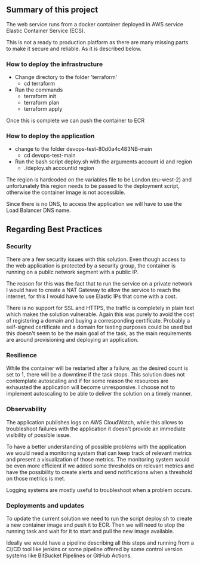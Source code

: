 ## Summary of this project
The web service runs from a docker container deployed in AWS service Elastic Container Service (ECS).

This is not a ready to production platform as there are many missing parts to make it secure and reliable.
As it is described below.

### How to deploy the infrastructure
* Change directory to the folder 'terraform'
  * cd terraform
* Run the commands 
  * terraform init
  * terraform plan
  * terraform apply

Once this is complete we can push the container to ECR
### How to deploy the application
* change to the folder devops-test-80d0a4c483NB-main
  * cd devops-test-main
* Run the bash script deploy.sh with the arguments account id and region
  * ./deploy.sh accountid region

The region is hardcoded on the variables file to be London (eu-west-2) and unfortunately this region
needs to be passed to the deployment script, otherwise the container image is not accessible.

Since there is no DNS, to access the application we will have to use the Load Balancer DNS
name.

## Regarding Best Practices
### Security
There are a few security issues with this solution. Even though access to the web application is
protected by a security group, the container is running on a public network segment with a public IP.

The reason for this was the fact that to run the service on a private network I would have to create a
NAT Gateway to allow the service to reach the internet, for this I would have to use Elastic IPs that
come with a cost.

There is no support for SSL and HTTPS, the traffic is completely in plain text which makes the
solution vulnerable. Again this was purely to avoid the cost of registering a domain and buying a
corresponding certificate. Probably a self-signed certificate and a domain for testing purposes could
be used but this doesn't seem to be the main goal of the task, as the main requirements are around
provisioning and deploying an application.

### Resilience 
While the container will be restarted after a failure, as the desired count is set to 1, there will
be a downtime if the task stops. This solution does not contemplate autoscaling and if for some
reason the resources are exhausted the application will become unresponsive. I choose not to
implement autoscaling to be able to deliver the solution on a timely manner. 

### Observability
The application publishes logs on AWS CloudWatch, while this allows to troubleshoot failures with the
application it doesn't provide an immediate visibility of possible issue.

To have a better understanding of possible problems with the application we would need a monitoring
system that can keep track of relevant metrics and present a visualization of those metrics. The
monitoring system would be even more efficient if we added some thresholds on relevant metrics and have
the possibility to create alerts and send notifications when a threshold on those metrics is met.

Logging systems are mostly useful to troubleshoot when a problem occurs.

### Deployments and updates
To update the current solution we need to run the script deploy.sh to create a new container image and
push it to ECR. Then we will need to stop the running task and wait for it to start and pull the
new image available.

Ideally we would have a pipeline describing all this steps and running from a CI/CD tool like jenkins
or some pipeline offered by some control version systems like BitBucket Pipelines or GitHub Actions.
